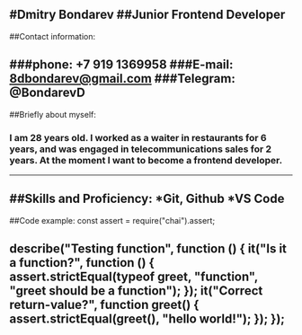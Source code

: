 #Dmitry Bondarev
##Junior Frontend Developer
---
##Contact information:

###phone: +7 919 1369958
###E-mail: 8dbondarev@gmail.com
###Telegram: @BondarevD
---
##Briefly about myself:
### I am 28 years old. I worked as a waiter in restaurants for 6 years, and was engaged in telecommunications sales for 2 years. At the moment I want to become a frontend developer.
---
##Skills and Proficiency:
 *Git, Github
 *VS Code
 ---
##Code example:
 const assert = require("chai").assert;

describe("Testing function", function () {
  it("Is it a function?", function () {
    assert.strictEqual(typeof greet, "function", "greet should be a function");
  });
  it("Correct return-value?", function greet() {
    assert.strictEqual(greet(), "hello world!");
  });
});
---

